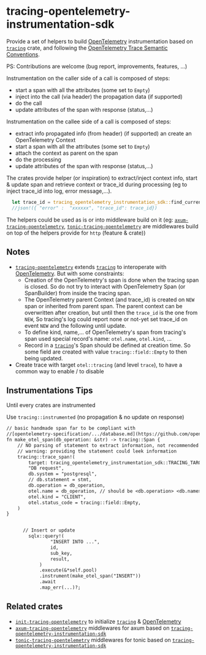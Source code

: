 # tracing-opentelemetry-instrumentation-sdk

Provide a set of helpers to build [OpenTelemetry] instrumentation based on [`tracing`] crate, and following the [OpenTelemetry Trace Semantic Conventions](https://github.com/open-telemetry/opentelemetry-specification/tree/v1.22.0/specification/trace/semantic_conventions).

PS: Contributions are welcome (bug report, improvements, features, ...)

Instrumentation on the caller side of a call is  composed of steps:

- start a span with all the attributes (some set to `Empty`)
- inject into the call (via header) the propagation data (if supported)
- do the call
- update attributes of the span with response (status,...)

Instrumentation on the callee side of a call is  composed of steps:

- extract info propagated info (from header) (if supported) an create an OpenTelemetry Context
- start a span with all the attributes (some set to `Empty`)
- attach the context as parent on the span
- do the processing
- update attributes of the span with response (status,...)

The crates provide helper (or inspiration) to extract/inject context info, start & update span and retrieve context or trace_id during processing (eg to inject trace_id into log, error message,...).

```rust
  let trace_id = tracing_opentelemetry_instrumentation_sdk::find_current_trace_id();
  //json!({ "error" :  "xxxxxx", "trace_id": trace_id})
```

The helpers could be used as is or into middleware build on it (eg: [`axum-tracing-opentelemetry`], [`tonic-tracing-opentelemetry`] are middlewares build on top of the helpers provide for `http` (feature & crate))

## Notes

- [`tracing-opentelemetry`] extends [`tracing`] to interoperate with [OpenTelemetry]. But with some constraints:
  - Creation of the OpenTelemetry's span is done when the tracing span is closed. So do not try to interact with OpenTelemetry Span (or SpanBuilder) from inside the tracing span.
  - The OpenTelemetry parent Context (and trace_id) is created on `NEW` span or inherited from parent span. The parent context can be overwritten after creation, but until then the `trace_id` is the one from `NEW`, So tracing's log could report none or not-yet set trace_id on event `NEW` and the following until update.
  - To define kind, name,... of OpenTelemetry's span from tracing's span used special record's name: `otel.name`, `otel.kind`, ...
  - Record in a [`tracing`]'s Span should be defined at creation time. So some field are created with value `tracing::field::Empty` to then being updated.
- Create trace with target `otel::tracing` (and level `trace`), to have a common way to enable / to disable

## Instrumentations Tips

Until every crates are instrumented

Use `tracing::instrumented` (no propagation & no update on response)

```txt
// basic handmade span far to be compliant with
//[opentelemetry-specification/.../database.md](https://github.com/open-telemetry/opentelemetry-specification/blob/v1.22.0/specification/trace/semantic_conventions/database.md)
fn make_otel_span(db_operation: &str) -> tracing::Span {
    // NO parsing of statement to extract information, not recommended by Specification and time-consuming
    // warning: providing the statement could leek information
    tracing::trace_span!(
        target: tracing_opentelemetry_instrumentation_sdk::TRACING_TARGET,
        "DB request",
        db.system = "postgresql",
        // db.statement = stmt,
        db.operation = db_operation,
        otel.name = db_operation, // should be <db.operation> <db.name>.<db.sql.table>,
        otel.kind = "CLIENT",
        otel.status_code = tracing::field::Empty,
    )
}


      // Insert or update
        sqlx::query!(
                "INSERT INTO ...",
                id,
                sub_key,
                result,
            )
            .execute(&*self.pool)
            .instrument(make_otel_span("INSERT"))
            .await
            .map_err(...)?;
```

## Related crates

- [`init-tracing-opentelemetry`] to initialize [`tracing`] & [OpenTelemetry]
- [`axum-tracing-opentelemetry`] middlewares for axum based on [`tracing-opentelemetry-instrumentation-sdk`]
- [`tonic-tracing-opentelemetry`] middlewares for tonic based on [`tracing-opentelemetry-instrumentation-sdk`]

[`tracing-opentelemetry`]: https://crates.io/crates/tracing-opentelemetry
[OpenTelemetry]: https://crates.io/crates/opentelemetry
[`tracing`]: https://crates.io/crates/tracing
[`axum-tracing-opentelemetry`]: https://crates.io/crates/axum-tracing-opentelemetry
[`init-tracing-opentelemetry`]: https://crates.io/crates/init-tracing-opentelemetry
[`tonic-tracing-opentelemetry`]: https://crates.io/crates/tonic-tracing-opentelemetry
[`tracing-opentelemetry-instrumentation-sdk`]: https://crates.io/crates/tracing-opentelemetry-instrumentation-sdk
